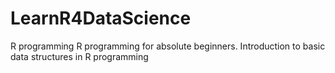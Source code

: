 # LearnR4DataScience
R programming
R programming for absolute beginners. Introduction to basic data structures in R programming
